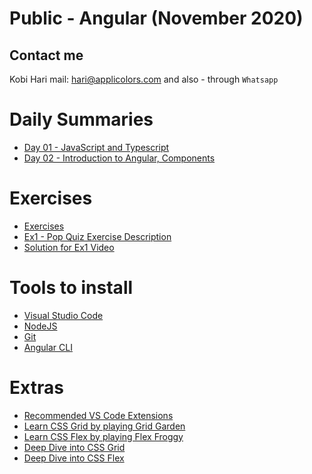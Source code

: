 # Public - Angular (November 2020)
## Contact me
Kobi Hari
mail: hari@applicolors.com
and also - through `Whatsapp`

# Daily Summaries
* [Day 01 - JavaScript and Typescript](https://github.com/kobi2294/Course-112020-Public-Angular/wiki/Day-01---Javascript-and-Typescript)
* [Day 02 - Introduction to Angular, Components](https://github.com/kobi2294/Course-112020-Public-Angular/wiki/Day-02-Introduction-to-Angular-and-Components)

# Exercises
* [Exercises](https://github.com/kobi2294/Course-112020-Public-Angular/wiki/Exercises)
* [Ex1 - Pop Quiz Exercise Description](https://www.dropbox.com/s/rkhx8ge3lj5um6t/Description.pptx?dl=0)
* [Solution for Ex1 Video](https://www.dropbox.com/s/8ybqibl7geul9bm/Solution.mp4?dl=0)

# Tools to install
* [Visual Studio Code](https://code.visualstudio.com/)
* [NodeJS](https://nodejs.org/en/)
* [Git](https://git-scm.com/)
* [Angular CLI](https://cli.angular.io/)

# Extras
- [Recommended VS Code Extensions](https://github.com/kobi2294/Course-112020-Public-Angular/wiki/Recommended-Extensions)
- [Learn CSS Grid by playing Grid Garden](https://cssgridgarden.com/)
- [Learn CSS Flex by playing Flex Froggy](https://flexboxfroggy.com/)
- [Deep Dive into CSS Grid](https://css-tricks.com/snippets/css/complete-guide-grid/)
- [Deep Dive into CSS Flex](https://css-tricks.com/snippets/css/a-guide-to-flexbox/)

